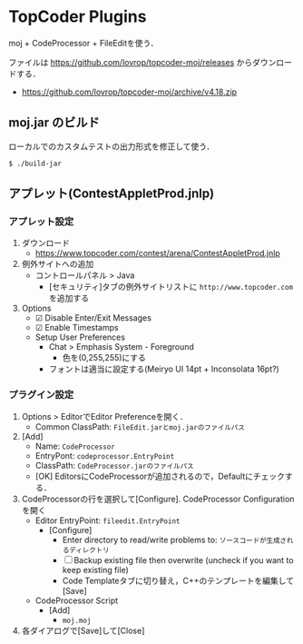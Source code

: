 # TopCoder Plugins

moj + CodeProcessor + FileEditを使う．

ファイルは https://github.com/lovrop/topcoder-moj/releases からダウンロードする．
- https://github.com/lovrop/topcoder-moj/archive/v4.18.zip

## moj.jar のビルド
ローカルでのカスタムテストの出力形式を修正して使う．

```
$ ./build-jar
```

## アプレット(ContestAppletProd.jnlp)
### アプレット設定
1. ダウンロード
   - https://www.topcoder.com/contest/arena/ContestAppletProd.jnlp
2. 例外サイトへの追加
   - コントロールパネル > Java
     - [セキュリティ]タブの例外サイトリストに `http://www.topcoder.com` を追加する
3. Options
   - ☑ Disable Enter/Exit Messages
   - ☑ Enable Timestamps
   - Setup User Preferences
     - Chat > Emphasis System - Foreground
       - 色を(0,255,255)にする
     - フォントは適当に設定する(Meiryo UI 14pt + Inconsolata 16pt?)
### プラグイン設定
1. Options > EditorでEditor Preferenceを開く．
   - Common ClassPath: `FileEdit.jarとmoj.jarのファイルパス`
2. [Add]
   - Name: `CodeProcessor`
   - EntryPont: `codeprocessor.EntryPoint`
   - ClassPath: `CodeProcessor.jarのファイルパス`
   - [OK] EditorsにCodeProcessorが追加されるので，Defaultにチェックする．
3. CodeProcessorの行を選択して[Configure]. CodeProcessor Configurationを開く
   - Editor EntryPoint: `fileedit.EntryPoint`
     - [Configure]
       - Enter directory to read/write problems to: `ソースコードが生成されるディレクトリ`
       - ☐ Backup existing file then overwrite (uncheck if you want to keep existing file)
       - Code Templateタブに切り替え，C++のテンプレートを編集して[Save]
   - CodeProcessor Script
     - [Add]
       - `moj.moj`
4. 各ダイアログで[Save]して[Close]
